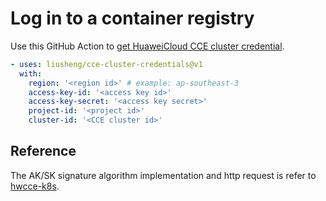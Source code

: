 # Log in to a container registry
Use this GitHub Action to [get HuaweiCloud CCE cluster credential](https://www.huaweicloud.com/en-us/product/cce.html).
```yaml
- uses: liusheng/cce-cluster-credentials@v1
  with:
    region: '<region id>' # example: ap-southeast-3
    access-key-id: '<access key id>'
    access-key-secret: '<access key secret>'
    project-id: '<project id>'
    cluster-id: '<CCE cluster id>'
```

## Reference
The AK/SK signature algorithm implementation and http request is refer to [hwcce-k8s](https://www.npmjs.com/package/hwcce-k8s).
